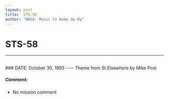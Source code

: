 ```yaml
---
layout: post
title:  STS-58
author: "NASA: Music to Wake Up By"
---
```


# STS-58
----
<br/>
### DATE: October 30, 1993
----
Theme from St.Elsewhere by Mike Post

##### Comment:
* No mission comment
